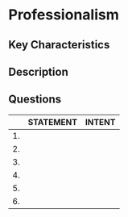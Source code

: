 # Professionalism

## Key Characteristics

## Description

## Questions

| | STATEMENT  	| INTENT  	|
|---	|---	|---	|
| 1. |   	|   	|
| 2. |   	|   	|
| 3. |   	|   	|
| 4. |   	|   	|
| 5. |   	|   	|
| 6. |   	|   	|
